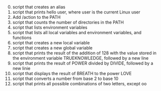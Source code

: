 0. script that creates an alias
1. script that prints hello user, where user is the current Linux user
2. Add /action to the PATH
3. script that counts the number of directories in the PATH
4. script that lists environment variables
5. script that lists all local variables and environment variables, and functions
6. script that creates a new local variable
7. script that creates a new global variable
8. script that prints the result of the addition of 128 with the value stored in the environment variable TRUEKNOWLEDGE, followed by a new line
9. script that prints the result of POWER divided by DIVIDE, followed by a new linie
10. script that displays the result of BREATH to the power LOVE
11. script that converts a number from base 2 to base 10
12. script that prints all possible combinations of two letters, except oo
